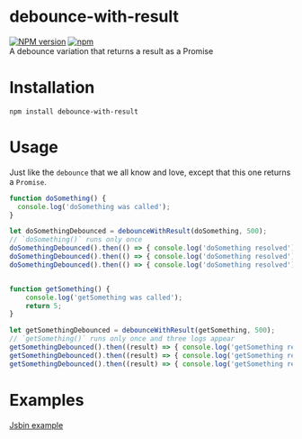 debounce-with-result
====================
[![NPM version](https://badge.fury.io/js/debounce-with-result.svg)](http://badge.fury.io/js/debounce-with-result)
[![npm](https://img.shields.io/npm/dm/debounce-with-result.svg)](https://www.npmjs.com/package/debounce-with-result)  
A debounce variation that returns a result as a Promise


# Installation
```
npm install debounce-with-result
```


# Usage

Just like the `debounce` that we all know and love, except that this one returns a `Promise`.

```js
function doSomething() {
  console.log('doSomething was called');
}

let doSomethingDebounced = debounceWithResult(doSomething, 500);
// `doSomething()` runs only once
doSomethingDebounced().then(() => { console.log('doSomething resolved'); });
doSomethingDebounced().then(() => { console.log('doSomething resolved'); });
doSomethingDebounced().then(() => { console.log('doSomething resolved'); });


function getSomething() {
    console.log('getSomething was called');
    return 5;
}

let getSomethingDebounced = debounceWithResult(getSomething, 500);
// `getSomething()` runs only once and three logs appear
getSomethingDebounced().then((result) => { console.log('getSomething resolved ' + result); });
getSomethingDebounced().then((result) => { console.log('getSomething resolved ' + result); });
getSomethingDebounced().then((result) => { console.log('getSomething resolved ' + result); });

```

# Examples
[Jsbin example](http://jsbin.com/dihorah/2/edit?js,console)
